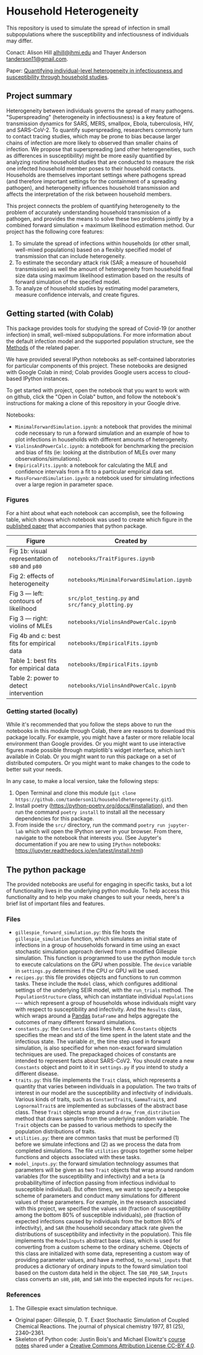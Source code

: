 # Household Heterogeneity

This repository is used to simulate the spread of infection in small subpopulations where the susceptibility and infectiousness of individuals may differ.

Conact: Alison Hill <alhill@jhmi.edu> and Thayer Anderson <tanderson11@gmail.com>.

Paper: [Quantifying individual-level heterogeneity in infectiousness and susceptibility through household studies](https://www.sciencedirect.com/science/article/pii/S1755436523000464).

## Project summary

Heterogeneity between individuals governs the spread of many pathogens. "Superspreading" (heterogeneity in infectiousness) is a key feature of transmission dynamics for SARS, MERS, smallpox, Ebola, tuberculosis, HIV, and SARS-CoV-2. To quantify superspreading, researchers commonly turn to contact tracing studies, which may be prone to bias because larger chains of infection are more likely to observed than smaller chains of infection. We propose that superspreading (and other heterogeneities, such as differences in susceptibility) might be more easily quantified by analyzing routine household studies that are conducted to measure the risk one infected household member poses to their household contacts. Households are themselves important settings where pathogens spread (and therefore important settings for the containment of a spreading pathogen), and heterogeneity influences household transmission and affects the interpretation of the risk between household members.

This project connects the problem of quantifying heterogeneity to the problem of accurately understanding household transmission of a pathogen, and provides the means to solve these two problems jointly by a combined forward simulation + maximum likelihood estimation method. Our project has the following core features:

1. To simulate the spread of infections within households (or other small, well-mixed populations) based on a flexibly specified model of transmission that can include heterogeneity.
2. To estimate the secondary attack risk (SAR; a measure of household transmission) as well the amount of heterogeneity from household final size data using maximum likelihood estimation based on the results of forward simulation of the specified model.
3. To analyze of household studies by estimating model parameters, measure confidence intervals, and create figures.

## Getting started (with Colab)

This package provides tools for studying the spread of Covid-19 (or another infection) in small, well-mixed subpopulations. For more information about the default infection model and the supported population structure, see the [Methods](https://www.sciencedirect.com/science/article/pii/S1755436523000464#sec2) of the related paper.

We have provided several IPython notebooks as self-contained laboratories for particular components of this project. These notebooks are designed with Google Colab in mind; Colab provides Google users access to cloud-based IPython instances.

To get started with project, open the notebook that you want to work with on github, click the "Open in Colab" button, and follow the notebook's instructions for making a clone of this repository in your Google drive.

Notebooks:
- `MinimalForwardSimulation.ipynb`: a notebook that provides the minimal code necessary to run a forward simulation and an example of how to plot infections in households with different amounts of heterogeneity.
- `ViolinsAndPowerCalc.ipynb`: a notebook for benchmarking the precision and bias of fits (ie: looking at the distribution of MLEs over many observations/simulations).
- `EmpiricalFits.ipynb`: a notebook for calculating the MLE and confidence intervals from a fit to a particular empirical data set.
- `MassForwardSimulation.ipynb`: a notebook used for simulating infections over a large region in parameter space.

### Figures

For a hint about what each notebook can accomplish, see the following table, which shows which notebook was used to create which figure in the [published paper](https://www.sciencedirect.com/science/article/pii/S1755436523000464#sec4) that accompanies that python package.

| Figure  | Created by |
| ------------- | ------------- |
| Fig 1b: visual representation of `s80` and `p80`  | `notebooks/TraitFigures.ipynb`  |
| Fig 2: effects of heterogeneity  | `notebooks/MinimalForwardSimulation.ipynb`  |
| Fig 3 &mdash; left: contours of likelihood | `src/plot_testing.py` and `src/fancy_plotting.py`|
| Fig 3 &mdash; right: violins of MLEs  | `notebooks/ViolinsAndPowerCalc.ipynb`  |
| Fig 4b and c: best fits for empirical data  | `notebooks/EmpiricalFits.ipynb`  |
| Table 1: best fits for empirical data  | `notebooks/EmpiricalFits.ipynb`  |
| Table 2: power to detect intervention  | `notebooks/ViolinsAndPowerCalc.ipynb`  |

### Getting started (locally)

While it's recommended that you follow the steps above to run the notebooks in this module through Colab, there are reasons to download this package locally. For example, you might have a faster or more reliable local environment than Google provides. Or you might want to use interactive figures made possible through matplotlib's widget interface, which isn't available in Colab. Or you might want to run this package on a set of distributed computers. Or you might want to make changes to the code to better suit your needs.

In any case, to make a local version, take the following steps:

1. Open Terminal and clone this module (`git clone https://github.com/tanderson11/householdheterogeneity.git`).
2. Install poetry (https://python-poetry.org/docs/#installation), and then run the command `poetry install` to install all the necessary dependencies for this package.
3. From inside the `src/` directory, run the command `poetry run jupyter-lab` which will open the IPython server in your browser. From there, navigate to the notebook that interests you. (See Jupyter's documentation if you are new to using `IPython` notebooks: https://jupyter.readthedocs.io/en/latest/install.html)

## The python package

The provided notebooks are useful for engaging in specific tasks, but a lot of functionality lives in the underlying python module. To help access this functionality and to help you make changes to suit your needs, here's a brief list of important files and features.

### Files
- `gillespie_forward_simulation.py`: this file hosts the `gillespie_simulation` function, which simulates an initial state of infections in a group of households forward in time using an exact stochastic simulation approach derived from a modified Gillespie simulation. This function is programmed to use the python module `torch` to execute calculations on the GPU when possible. The `device` variable in `settings.py` determines if the CPU or GPU will be used.
- `recipes.py`: this file provides objects and functions to run common tasks. These include the `Model` class, which configures additional settings of the underlying SEIR model, with the `run_trials` method. The `PopulationStructure` class, which can instantiate individual `Populations` --- which represent a group of households whose individuals might vary with respect to susceptibility and infectivity. And the `Results` class, which wraps around a [Pandas](https://pandas.pydata.org/docs/user_guide/index.html#user-guide) `DataFrame` and helps aggregate the outcomes of many different forward simulations.
- `constants.py`: the `Constants` class lives here. A `Constants` objects specifies the mean and std of the time spent in the latent state and the infectious state. The variable `dt`, the time step used in forward simulation, is also specified for when non-exact forward simulation techniques are used. The prepackaged choices of constants are intended to represent facts about SARS-CoV2. You should create a new `Constants` object and point to it in `settings.py` if you intend to study a different disease.
- `traits.py`: this file implements the `Trait` class, which represents a quantity that varies between individuals in a population. The two traits of interest in our model are the susceptibility and infectivity of individuals. Various kinds of traits, such as `ConstantTrait`s, `GammaTrait`s, and `LognormalTrait`s are implemented as subclasses of the abstract base class. These `Trait` objects wrap around a `draw_from_distribution` method that draws samples from the underlying random variable. The `Trait` objects can be passed to various methods to specify the population distributions of traits.
- `utilities.py`: there are common tasks that must be performed (1) before we simulate infections and (2) as we process the data from completed simulations. The file `utilities` groups together some helper functions and objects associated with these tasks.
- `model_inputs.py`: the forward simulation technology assumes that parameters will be given as two `Trait` objects that wrap around random variables (for the susceptibility and infectivity) and a `beta` (a probability/time of infection passing from infectious individual to susceptible individual). But often times,  we want to specify a bespoke scheme of parameters and conduct many simulations for different values of these parameters. For example, in the research associated with this project, we specified the values `s80` (fraction of susceptibility among the bottom 80% of susceptible individuals), `p80` (fraction of expected infections caused by individuals from the bottom 80% of infectivity), and `SAR` (the household secondary attack rate given the distributions of susceptibility and infectivity in the population). This file implements the `ModelInputs` abstract base class, which is used for converting from a custom scheme to the ordinary scheme. Objects of this class are initialized with some data, representing a custom way of providing parameter values, and have a method, `to_normal_inputs` that produces a dictionary of ordinary inputs to the foward simulation tool based on the custom data held in the object. The `S80_P80_SAR_Inputs` class converts an `s80`, `p80`, and `SAR` into the expected inputs for `recipes`.

### References

1. The Gillespie exact simulation technique.

- Original paper: Gillespie, D. T. Exact Stochastic Simulation of Coupled Chemical Reactions. The journal of physical chemistry 1977, 81 (25), 2340–2361.
- Skeleton of Python code: Justin Bois's and Michael Elowitz's [course notes](http://be150.caltech.edu/2019/handouts/12_stochastic_simulation_all_code.html) shared under a [Creative Commons Attribution License CC-BY 4.0](https://creativecommons.org/licenses/by/4.0/).
